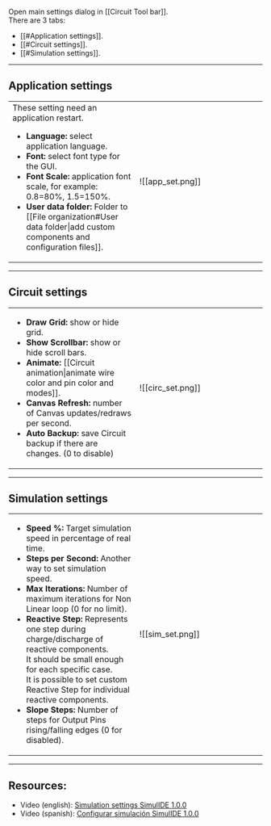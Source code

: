 Open main settings dialog in [[Circuit Tool bar]].<br>
There are 3 tabs:

- [[#Application settings]].
- [[#Circuit settings]].
- [[#Simulation settings]].

---

## Application settings

<table width=100%> <tr>
<td width=50%>
These setting need an application restart.

- **Language:** select application language.<br>
- **Font:** select font type for the GUI.<br>
- **Font Scale:** application font scale, for example: 0.8=80%, 1.5=150%.<br>
- **User data folder:** Folder to [[File organization#User data folder|add custom components and configuration files]].
</td>
<td width=50%> ![[app_set.png]] </td>
</tr> </table>

---

## Circuit settings

<table width=100%> <tr>
<td width=50%>

- **Draw Grid:** show or hide grid.<br>
- **Show Scrollbar:** show or hide scroll bars.<br>
- **Animate:** [[Circuit animation|animate wire color and pin color and modes]].
- **Canvas Refresh:**  number of Canvas updates/redraws per second.<br>
- **Auto Backup:** save Circuit backup if there are changes. (0 to disable)
</td>
<td width=50%> ![[circ_set.png]] </td>
</tr> </table>

---

## Simulation settings

<table width=100%> <tr>
<td width=50%>

- **Speed %:** Target simulation speed in percentage of real time.<br>
- **Steps per Second:** Another way to set simulation speed.<br>
- **Max Iterations:**  Number of maximum iterations for Non Linear loop (0 for no limit).<br>
- **Reactive Step:** Represents one step during charge/discharge of reactive components.<br>
    It should be small enough for each specific case.<br>
    It is possible to set custom Reactive Step for individual reactive components.
- **Slope Steps:** Number of steps for Output Pins rising/falling edges (0 for disabled).
</td>
<td width=50%> ![[sim_set.png]] </td>
</tr> </table>

---

## Resources:

- Video (english): [Simulation settings SimulIDE 1.0.0](https://www.youtube.com/watch?v=ZckENDMfUvU)
- Video (spanish): [Configurar simulación SimulIDE 1.0.0](https://www.youtube.com/watch?v=E_PW88gCGPw)
